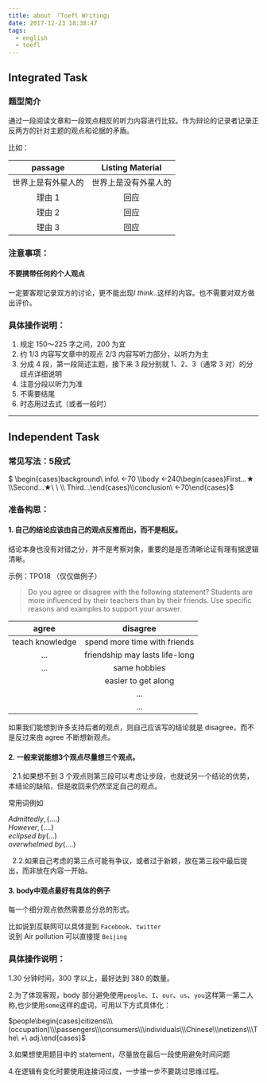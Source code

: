 ```yaml
---
title: about 「Toefl Writing」
date: 2017-12-23 18:38:47
tags:
  - english
  - toefl
---
```


<h2>Integrated Task</h2>

<h3>题型简介 </h3>

通过一段阅读文章和一段观点相反的听力内容进行比较。作为辩论的记录者记录正反两方的针对主题的观点和论据的矛盾。

比如：

|      passage       |   Listing Material   |
| :----------------: | :------------------: |
| 世界上是有外星人的 | 世界上是没有外星人的 |
|       理由 1       |         回应         |
|       理由 2       |         回应         |
|       理由 3       |         回应         |

<h3>注意事项： </h3>

<h4>不要携带任何的个人观点 </h4>

一定要客观记录双方的讨论，更不能出现$I\ think ..$这样的内容。也不需要对双方做出评价。

<h3> 具体操作说明：</h3>

1. 规定 $150～225$ 字之间，$200$ 为宜
2. 约 $1/3$ 内容写文章中的观点 $2/3$ 内容写听力部分，以听力为主
3. 分成 $4$ 段，第一段简述主题，接下来 $3$ 段分别就 $1、2、3$（通常 3 对）的分歧点详细说明
4. 注意分段以听力为准
5. 不需要结尾
6. 时态用过去式（或者一般时）

---

<h2>Independent Task</h2>

<h3> 常见写法：5段式</h3>

$ \begin{cases}background\ info\ ←70 \\\body ←240\begin{cases}First...★ \\\Second...★\ \ \\\ Third...\end{cases}\\\conclusion\ ←70\end{cases}$

<h3> 准备构思：</h3>

<h4>1. 自己的结论应该由自己的观点反推而出，而不是相反。</h4>

结论本身也没有对错之分，并不是考察对象，重要的是是否清晰论证有理有据逻辑清晰。

示例：TPO18 （仅仅做例子）

> Do you agree or disagree with the following statement? Students are more influenced by their teachers than by their friends. Use specific reasons and examples to support your answer.

|      agree      |            disagree            |
| :-------------: | :----------------------------: |
| teach knowledge |  spend more time with friends  |
|       ...       | friendship may lasts life-long |
|       ...       |          same hobbies          |
|                 |      easier to get along       |
|                 |              ...               |
|                 |              ...               |

如果我们能想到许多支持后者的观点，则自己应该写的结论就是 disagree，而不是反过来由 agree 不断想新观点。

<h4>2. 一般来说能想3个观点尽量想三个观点。 </h4>

&nbsp; 2.1.如果想不到 3 个观点则第三段可以考虑让步段，也就说另一个结论的优势，本结论的缺陷，但是收回来仍然坚定自己的观点。

常用词例如

$Admittedly,(....)$  
$However,(....)$  
$eclipsed\ by (...)$  
$overwhelmed\ by(....)$

&nbsp; 2.2.如果自己考虑的第三点可能有争议，或者过于新颖，放在第三段中最后提出，而非放在内容一开始。

<h4>3. body中观点最好有具体的例子 </h4>

每一个细分观点依然需要总分总的形式。

比如说到互联网可以具体提到 `Facebook`、`twitter`  
说到 Air pollution 可以直接提 `Beijing`

<h3> 具体操作说明：</h3>

1.30 分钟时间，300 字以上，最好达到 380 的数量。

2.为了体现客观，body 部分避免使用`people`、`I`、`our`、`us`、`you`这样第一第二人称,也少使用`some`这样的虚词，可用以下方式具体化：

$people\begin{cases}citizens\\\ (occupation)\\\passengers\\\consumers\\\individuals\\\Chinese\\\netizens\\\The\ +\ adj.\end{cases}$

3.如果想使用题目中的 statement，尽量放在最后一段使用避免时间问题

4.在逻辑有变化时要使用连接词过度，一步接一步不要跳过思维过程。
